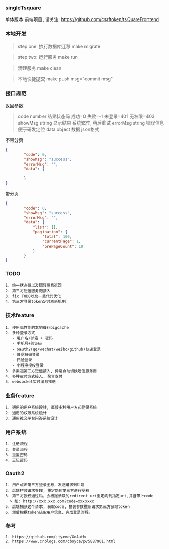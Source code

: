 ### singleTsquare
单体版本
前端项目, 请关注: https://github.com/csrftoken/tsQuareFrontend

### 本地开发
> step one: 执行数据库迁移
> make migrate

> step two: 运行服务
> make run

> 清理服务
> make clean

> 本地快捷提交
> make push msg="commit msg"

### 接口规范
返回参数
> code number  结果状态码  成功=0 失败=-1 未登录=401 无权限=403
> showMsg string 显示结果 系统繁忙, 稍后重试
> errorMsg string 错误信息 便于研发定位
> data object 数据 json格式
 
不带分页
```json
{
        "code": 0,
        "showMsg": "success",
        "errorMsg": "",
        "data": {
            
        }
}
```  
带分页
```json
{
        "code": 0,
        "showMsg": "success",
        "errorMsg": "",
        "data": {
            "list": [],
            "pagination": {
                "total": 100,
                "currentPage": 1,
                "prePageCount": 10
            }
        }
}
```
### TODO
    1. 统一状态码以及错误信息返回
    2. 第三方短信服务商接入
    3. fix TODO以及一些代码优化
    4. 第三方登录token定时刷新机制
    
### 技术feature
    1. 使用高性能的本地缓存bigcache
    2. 多种登录方式
       - 用户名/邮箱 + 密码
       - 手机号+验证码
       - oauth2(qq/wechat/weibo/github)快速登录
       - 微信扫码登录
       - 扫脸登录
       - 小程序授权登录
    3. 多渠道第三方短信接入, 异常自动切换短信服务商
    4. 多种支付方式接入, 聚合支付
    5. websocket实时消息推送
   
### 业务feature
    1. 通用的用户系统设计, 直接多种用户方式登录系统
    2. 通用的权限系统设计
    3. 通用社交平台问答系统设计
    
### 用户系统
    1. 注册流程
    2. 登录流程
    3. 重置密码
    4. 忘记密码
    
### Oauth2
    1. 用户点击第三方登录图标，发送请求到后端
    2. 后端拼装请求参数, 重定向到第三方进行授权
    3. 第三方授权通过后，会根据参数的redirect_uri重定向到指定uri,并且带上code
      > 如: http://xxx.xxx.com?code=xxxxxxx
    5. 后端捕获这个请求, 获取code, 拼装参数重新请求第三方获取token
    6. 然后根据token获取用户信息，完成登录流程。
    
### 参考
    1. https://github.com/jiyeme/GoAuth
    2. https://www.cnblogs.com/cboyce/p/5887901.html

